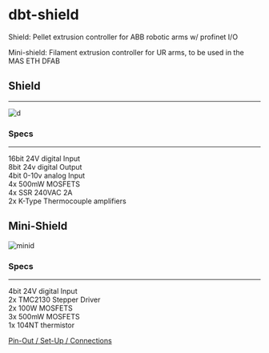 # dbt-shield
Shield: Pellet extrusion controller for ABB robotic arms w/ profinet I/O

Mini-shield: Filament extrusion controller for UR arms, to be used in the MAS ETH DFAB

## Shield
---
![d](https://github.com/hiiragii/dbt-shield/blob/master/images/DISPLAY.png)

### Specs
---
16bit 24V digital Input\
8bit 24v digital Output\
4bit 0-10v analog Input\
4x 500mW MOSFETS\
4x SSR 240VAC 2A\
2x K-Type Thermocouple amplifiers

## Mini-Shield
![minid](https://github.com/hiiragii/dbt-shield/blob/master/images/MINIDISPLAY.png)

### Specs
---
4bit 24V digital Input\
2x TMC2130 Stepper Driver\
2x 100W MOSFETS\
3x 500mW MOSFETS\
1x 104NT thermistor

[Pin-Out / Set-Up / Connections](https://github.com/hiiragii/dbt-shield/tree/master/mini)